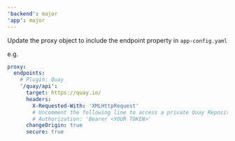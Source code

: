 ```yaml
---
'backend': major
'app': major
---
```


Update the proxy object to include the endpoint property in `app-config.yaml`

e.g.

```yaml
proxy:
  endpoints:
    # Plugin: Quay
    '/quay/api':
      target: https://quay.io/
      headers:
        X-Requested-With: 'XMLHttpRequest'
        # Uncomment the following line to access a private Quay Repository using a token
        # Authorization: 'Bearer <YOUR TOKEN>'
      changeOrigin: true
      secure: true
```
